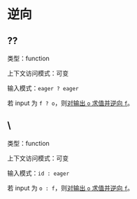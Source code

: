 # 逆向

## ??

类型：function

上下文访问模式：可变

输入模式：`eager ? eager`

若 input 为 `f ? o`，则[对输出 `o` 求值并逆向 `f`](../求值.md#对输出求值并逆向)。

## \\

类型：function

上下文访问模式：可变

输入模式：`id : eager`

若 input 为 `o : f`，则[对输出 `o` 求值并逆向 `f`](../求值.md#对输出求值并逆向)。
